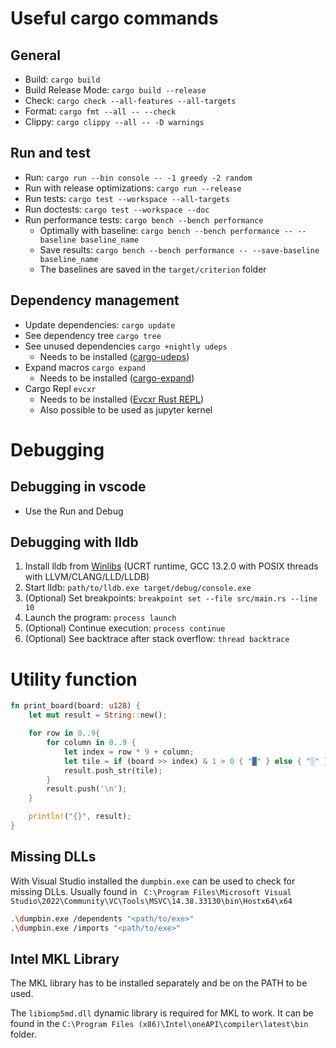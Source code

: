 # Useful cargo commands

## General

-   Build: `cargo build`
-   Build Release Mode: `cargo build --release`
-   Check: `cargo check --all-features --all-targets`
-   Format: `cargo fmt --all -- --check`
-   Clippy: `cargo clippy --all -- -D warnings`

## Run and test

-   Run: `cargo run --bin console -- -1 greedy -2 random`
-   Run with release optimizations: `cargo run --release`
-   Run tests: `cargo test --workspace --all-targets`
-   Run doctests: `cargo test --workspace --doc`
-   Run performance tests: `cargo bench --bench performance`
    -   Optimally with baseline: `cargo bench --bench performance -- --baseline baseline_name`
    -   Save results: `cargo bench --bench performance -- --save-baseline baseline_name`
    -   The baselines are saved in the `target/criterion` folder

## Dependency management

-   Update dependencies: `cargo update`
-   See dependency tree `cargo tree`
-   See unused dependencies `cargo +nightly udeps`
    -   Needs to be installed ([cargo-udeps](https://github.com/est31/cargo-udeps))
-   Expand macros `cargo expand`
    -   Needs to be installed ([cargo-expand](https://github.com/dtolnay/cargo-expand))
-   Cargo Repl `evcxr`
    -   Needs to be installed ([Evcxr Rust REPL](https://github.com/evcxr/evcxr/blob/main/evcxr_repl/README.md))
    -   Also possible to be used as jupyter kernel

# Debugging

## Debugging in vscode

-   Use the Run and Debug

## Debugging with lldb

1. Install lldb from [Winlibs](https://winlibs.com/#download-release) (UCRT runtime, GCC 13.2.0 with POSIX threads with LLVM/CLANG/LLD/LLDB)
2. Start lldb: `path/to/lldb.exe target/debug/console.exe`
3. (Optional) Set breakpoints: `breakpoint set --file src/main.rs --line 10`
4. Launch the program: `process launch`
5. (Optional) Continue execution: `process continue`
6. (Optional) See backtrace after stack overflow: `thread backtrace`

# Utility function

```rust
fn print_board(board: u128) {
    let mut result = String::new();

    for row in 0..9{
        for column in 0..9 {
            let index = row * 9 + column;
            let tile = if (board >> index) & 1 > 0 { "█" } else { "░" };
            result.push_str(tile);
        }
        result.push('\n');
    }

    println!("{}", result);
}
```

## Missing DLLs

With Visual Studio installed the `dumpbin.exe` can be used to check for missing DLLs.
Usually found in ` C:\Program Files\Microsoft Visual Studio\2022\Community\VC\Tools\MSVC\14.38.33130\bin\Hostx64\x64`

```sh
.\dumpbin.exe /dependents "<path/to/exe>"
.\dumpbin.exe /imports "<path/to/exe>"
```

## Intel MKL Library

The MKL library has to be installed separately and be on the PATH to be used.

The `libiomp5md.dll` dynamic library is required for MKL to work. It can be
found in the `C:\Program Files (x86)\Intel\oneAPI\compiler\latest\bin` folder.
